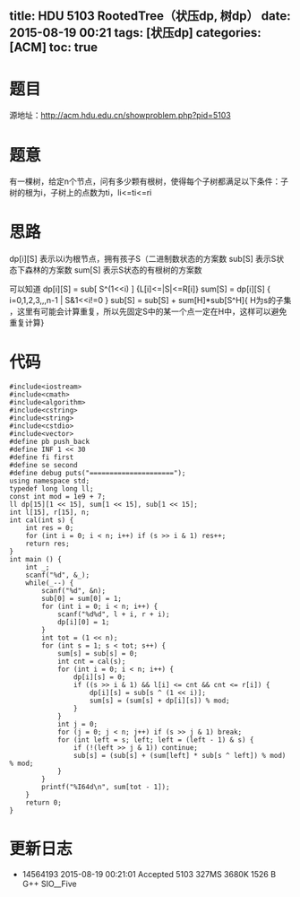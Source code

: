 title: HDU 5103 RootedTree（状压dp, 树dp）
date: 2015-08-19 00:21
tags: [状压dp]
categories: [ACM]
toc: true
---
# 题目	
源地址：http://acm.hdu.edu.cn/showproblem.php?pid=5103

# 题意
有一棵树，给定n个节点，问有多少颗有根树，使得每个子树都满足以下条件：子树的根为i，子树上的点数为ti，li<=ti<=ri

# 思路
dp[i][S] 表示以i为根节点，拥有孩子S（二进制数状态的方案数 
sub[S] 表示S状态下森林的方案数
sum[S] 表示S状态的有根树的方案数

可以知道
dp[i][S] = sub[ S^(1<<i) ] {L[i]<=|S|<=R[i]}
sum[S] = dp[i][S] { i=0,1,2,3,,,n-1 | S&1<<i!=0  }
sub[S] = sub[S] +  sum[H]*sub[S^H]{ H为s的子集 ，这里有可能会计算重复，所以先固定S中的某一个点一定在H中，这样可以避免重复计算}

<!--more-->

# 代码
```
#include<iostream>
#include<cmath>
#include<algorithm>
#include<cstring>
#include<string>
#include<cstdio>
#include<vector>
#define pb push_back
#define INF 1 << 30
#define fi first
#define se second
#define debug puts("=====================");
using namespace std;
typedef long long ll;
const int mod = 1e9 + 7;
ll dp[15][1 << 15], sum[1 << 15], sub[1 << 15];
int l[15], r[15], n;
int cal(int s) {
    int res = 0;
    for (int i = 0; i < n; i++) if (s >> i & 1) res++;
    return res;
}
int main () {
    int _;
    scanf("%d", &_);
    while(_--) {
        scanf("%d", &n);
        sub[0] = sum[0] = 1;
        for (int i = 0; i < n; i++) {
            scanf("%d%d", l + i, r + i);
            dp[i][0] = 1;
        }
        int tot = (1 << n);
        for (int s = 1; s < tot; s++) {
            sum[s] = sub[s] = 0;
            int cnt = cal(s);
            for (int i = 0; i < n; i++) {
                dp[i][s] = 0;
                if ((s >> i & 1) && l[i] <= cnt && cnt <= r[i]) {
                    dp[i][s] = sub[s ^ (1 << i)];
                    sum[s] = (sum[s] + dp[i][s]) % mod;
                }
            }
            int j = 0;
            for (j = 0; j < n; j++) if (s >> j & 1) break;
            for (int left = s; left; left = (left - 1) & s) {
                if (!(left >> j & 1)) continue;
                sub[s] = (sub[s] + (sum[left] * sub[s ^ left]) % mod) % mod;
            }
        }
        printf("%I64d\n", sum[tot - 1]);
    }
    return 0;
}
```

# 更新日志
- 14564193  2015-08-19 00:21:01 Accepted    5103    327MS   3680K   1526 B  G++ SIO__Five